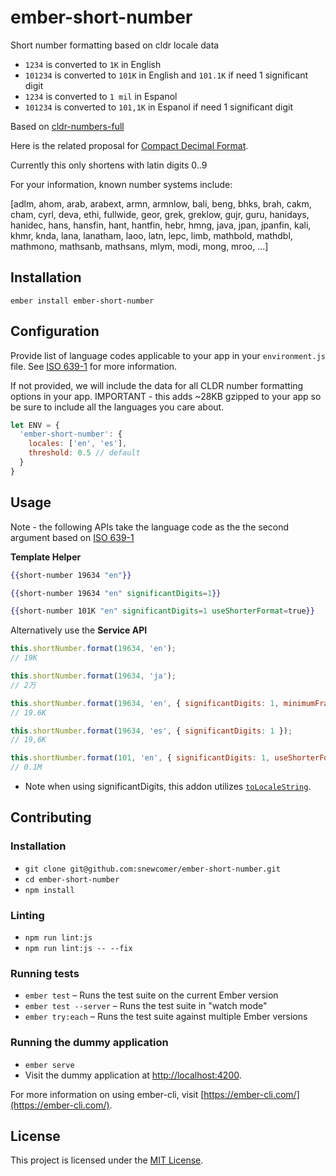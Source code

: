 ember-short-number
==============================================================================

Short number formatting based on cldr locale data

- `1234` is converted to `1K` in English
- `101234` is converted to `101K` in English and `101.1K` if need 1 significant digit
- `1234` is converted to `1 mil` in Espanol
- `101234` is converted to `101,1K` in Espanol if need 1 significant digit

Based on [cldr-numbers-full](https://github.com/unicode-cldr/cldr-numbers-full)

Here is the related proposal for [Compact Decimal Format](https://github.com/tc39/ecma402/issues/37).

Currently this only shortens with latin digits 0..9

For your information, known number systems include:

[adlm, ahom, arab, arabext, armn, armnlow, bali, beng, bhks, brah,
 cakm, cham, cyrl, deva, ethi, fullwide, geor, grek, greklow, gujr,
 guru, hanidays, hanidec, hans, hansfin, hant, hantfin, hebr, hmng,
 java, jpan, jpanfin, kali, khmr, knda, lana, lanatham, laoo, latn,
 lepc, limb, mathbold, mathdbl, mathmono, mathsanb, mathsans, mlym,
 modi, mong, mroo, ...]


Installation
------------------------------------------------------------------------------

```
ember install ember-short-number
```

Configuration
------------------------------------------------------------------------------
Provide list of language codes applicable to your app in your `environment.js` file.  See [ISO 639-1](http://www.loc.gov/standards/iso639-2/php/code_list.php) for more information.

If not provided, we will include the data for all CLDR number formatting options in your app.  IMPORTANT - this adds ~28KB gzipped to your app so be sure to include all the languages you care about.

```js
let ENV = {
  'ember-short-number': {
    locales: ['en', 'es'],
    threshold: 0.5 // default
  }
}
```

Usage
------------------------------------------------------------------------------
Note - the following APIs take the language code as the the second argument based on [ISO 639-1](http://www.loc.gov/standards/iso639-2/php/code_list.php)

**Template Helper**

```hbs
{{short-number 19634 "en"}}
```

```hbs
{{short-number 19634 "en" significantDigits=1}}
```

```hbs
{{short-number 101K "en" significantDigits=1 useShorterFormat=true}}
```

Alternatively use the **Service API**

```js
this.shortNumber.format(19634, 'en');
// 19K
```

```js
this.shortNumber.format(19634, 'ja');
// 2万
```

```js
this.shortNumber.format(19634, 'en', { significantDigits: 1, minimumFractionDigits: 1, maximumFractionDigits: 2 });
// 19.6K
```

```js
this.shortNumber.format(19634, 'es', { significantDigits: 1 });
// 19,6K
```

```js
this.shortNumber.format(101, 'en', { significantDigits: 1, useShorterFormat: true });
// 0.1M
```

* Note when using significantDigits, this addon utilizes [`toLocaleString`](https://developer.mozilla.org/en-US/docs/Web/JavaScript/Reference/Global_Objects/Number/toLocaleString).

Contributing
------------------------------------------------------------------------------

### Installation

* `git clone git@github.com:snewcomer/ember-short-number.git`
* `cd ember-short-number`
* `npm install`

### Linting

* `npm run lint:js`
* `npm run lint:js -- --fix`

### Running tests

* `ember test` – Runs the test suite on the current Ember version
* `ember test --server` – Runs the test suite in "watch mode"
* `ember try:each` – Runs the test suite against multiple Ember versions

### Running the dummy application

* `ember serve`
* Visit the dummy application at [http://localhost:4200](http://localhost:4200).

For more information on using ember-cli, visit [https://ember-cli.com/](https://ember-cli.com/).

License
------------------------------------------------------------------------------

This project is licensed under the [MIT License](LICENSE.md).

